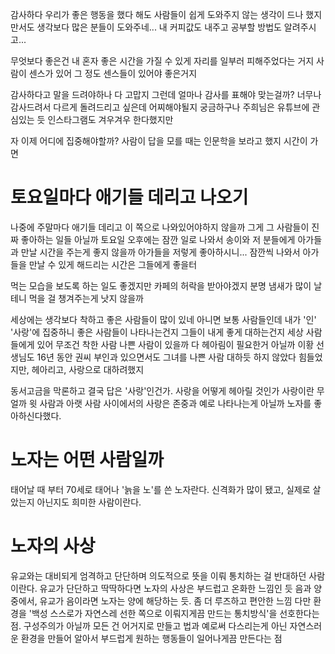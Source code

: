 감사하다
우리가 좋은 행동을 했다 해도
사람들이 쉽게 도와주지 않는 생각이 드나 했지만서도
생각보다 많은 분들이 도와주네...
내 커피값도 내주고
공부할 방법도 알려주시고...
 
무엇보다 좋은건
내 혼자 좋은 시간을 가질 수 있게
자리를 일부러 피해주었다는 거지
사람이 센스가 있어
그 정도 센스들이 있어야 좋은거지

감사하다고 말을 드려야하나
다 고맙지
그런데 얼마나 감사를 표해야 맞는걸까?
너무나 감사드려서 다르게 돌려드리고 싶은데 어찌해야될지 궁금하구나
주희님은 유튜브에 관심있는 듯
인스타그램도 겨우겨우 한다했지만

자 이제 어디에 집중해야할까?
사람이 답을 모를 때는 인문학을 보라고 했지
시간이 가면

# 토요일마다 애기들 데리고 나오기

나중에 주말마다 애기들 데리고 이 쪽으로 나와있어야하지 않을까
그게 그 사람들이 진짜 좋아하는 일들 아닐까
토요일 오후에는 잠깐 일로 나와서 
송이와 저 분들에게 아가들과 만날 시간을 주는게 좋지 않을까
아가들을 저렇게 좋아하시니...
잠깐씩 나와서 아가들을 만날 수 있게 해드리는 시간은 그들에게 좋을터


먹는 모습을 보도록 하는 일도 좋겠지만
카페의 허락을 받아야겠지 분명 냄새가 많이 날테니
먹을 걸 챙겨주는게 낫지 않을까

세상에는 생각보다 착하고 좋은 사람들이 많이 있네
아니면 보통 사람들인데 내가 '인' '사랑'에 집중하니 좋은 사람들이 나타나는건지
그들이 내게 좋게 대하는건지
세상 사람들에게 있어 무조건 착한 사람 나쁜 사람이 있을까
다 헤아림이 필요한거 아닐까
이황 선생님도 16년 동안 권씨 부인과 있으면서도
그녀를 나쁜 사람 대하듯 하지 않았다
힘들었지만, 헤아리고, 사랑으로 대하려했지

동서고금을 막론하고 결국 답은 '사랑'인건가.
사랑을 어떻게 헤아릴 것인가
사랑이란 무얼까
윗 사람과 아랫 사람 사이에서의 사랑은 존중과 예로 나타나는게 아닐까
노자를 좋아하신다했다.

# 노자는 어떤 사람일까

태어날 때 부터 70세로 태어나 '늙을 노'를 쓴 노자란다.
신격화가 많이 됐고, 실제로 살았는지 아닌지도 희미한 사람이란다.

# 노자의 사상

유교와는 대비되게 엄격하고 단단하며 의도적으로 뜻을 이뤄 통치하는 걸 반대하던 사람이란다.
유교가 단단하고 딱딱하다면 노자의 사상은 부드럽고 온화한 느낌인 듯
음과 양 중에서, 유교가 음이라면 노자는 양에 해당하는 듯.
좀 더 루즈하고 편안한 느낌
다만 환경을 '백성 스스로가 자연스레 선한 쪽으로 이뤄지게끔 만드는 통치방식'을 선호한다는 점.
구성주의가 아닐까
모든 건 어거지로 만들고 법과 예로써 다스리는게 아닌 자연스러운 환경을 만들어 알아서 부드럽게 원하는 행동들이 일어나게끔 만든다는 점
 